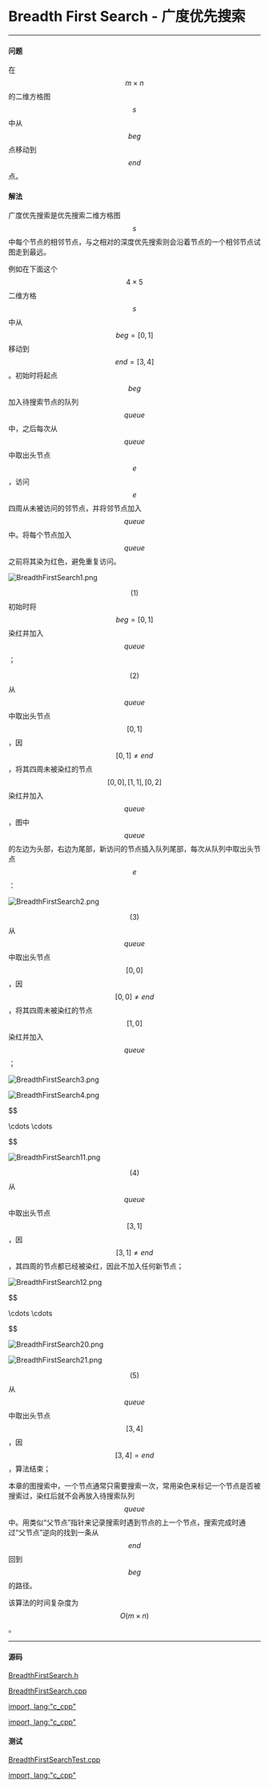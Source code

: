 <script type="text/javascript" src="https://cdnjs.cloudflare.com/ajax/libs/mathjax/2.7.1/MathJax.js?config=TeX-AMS-MML_HTMLorMML"></script>

# Breadth First Search - 广度优先搜索

--------

#### 问题

在$$ m \times n $$的二维方格图$$ s $$中从$$ beg $$点移动到$$ end $$点。

#### 解法

广度优先搜索是优先搜索二维方格图$$ s $$中每个节点的相邻节点，与之相对的深度优先搜索则会沿着节点的一个相邻节点试图走到最远。

例如在下面这个$$ 4 \times 5 $$二维方格$$ s $$中从$$ beg = [0,1] $$移动到$$ end = [3,4] $$。初始时将起点$$ beg $$加入待搜索节点的队列$$ queue $$中，之后每次从$$ queue $$中取出头节点$$ e $$，访问$$ e $$四周从未被访问的邻节点，并将邻节点加入$$ queue $$中。将每个节点加入$$ queue $$之前将其染为红色，避免重复访问。

![BreadthFirstSearch1.png](../res/BreadthFirstSearch1.png)

$$ (1) $$初始时将$$ beg = [0,1] $$染红并加入$$ queue $$；

$$ (2) $$从$$ queue $$中取出头节点$$ [0,1] $$，因$$ [0,1] \ne end $$，将其四周未被染红的节点$$ [0,0], [1,1], [0,2] $$染红并加入$$ queue $$，图中$$ queue $$的左边为头部，右边为尾部，新访问的节点插入队列尾部，每次从队列中取出头节点$$ e $$：

![BreadthFirstSearch2.png](../res/BreadthFirstSearch2.png)

$$ (3) $$从$$ queue $$中取出头节点$$ [0,0] $$，因$$ [0,0] \ne end $$，将其四周未被染红的节点$$ [1,0] $$染红并加入$$ queue $$；

![BreadthFirstSearch3.png](../res/BreadthFirstSearch3.png)

![BreadthFirstSearch4.png](../res/BreadthFirstSearch4.png)

$$

\cdots \cdots

$$

![BreadthFirstSearch11.png](../res/BreadthFirstSearch11.png)

$$ (4) $$从$$ queue $$中取出头节点$$ [3,1] $$，因$$ [3,1] \ne end $$，其四周的节点都已经被染红，因此不加入任何新节点；

![BreadthFirstSearch12.png](../res/BreadthFirstSearch12.png)

$$

\cdots \cdots

$$

![BreadthFirstSearch20.png](../res/BreadthFirstSearch20.png)

![BreadthFirstSearch21.png](../res/BreadthFirstSearch21.png)

$$ (5) $$从$$ queue $$中取出头节点$$ [3,4] $$，因$$ [3,4] = end $$，算法结束；

本章的图搜索中，一个节点通常只需要搜索一次，常用染色来标记一个节点是否被搜索过，染红后就不会再放入待搜索队列$$ queue $$中。用类似“父节点”指针来记录搜索时遇到节点的上一个节点，搜索完成时通过“父节点”逆向的找到一条从$$ end $$回到$$ beg $$的路径。

该算法的时间复杂度为$$ O(m \times n) $$。

--------

#### 源码

[BreadthFirstSearch.h](https://github.com/linrongbin16/Way-to-Algorithm/blob/master/src/Search/BreadthFirstSearch.h)

[BreadthFirstSearch.cpp](https://github.com/linrongbin16/Way-to-Algorithm/blob/master/src/Search/BreadthFirstSearch.cpp)

[import, lang:"c_cpp"](../../../src/Search/BreadthFirstSearch.h)

[import, lang:"c_cpp"](../../../src/Search/BreadthFirstSearch.cpp)

#### 测试

[BreadthFirstSearchTest.cpp](https://github.com/linrongbin16/Way-to-Algorithm/blob/master/src/Search/BreadthFirstSearchTest.cpp)

[import, lang:"c_cpp"](../../../src/Search/BreadthFirstSearchTest.cpp)
